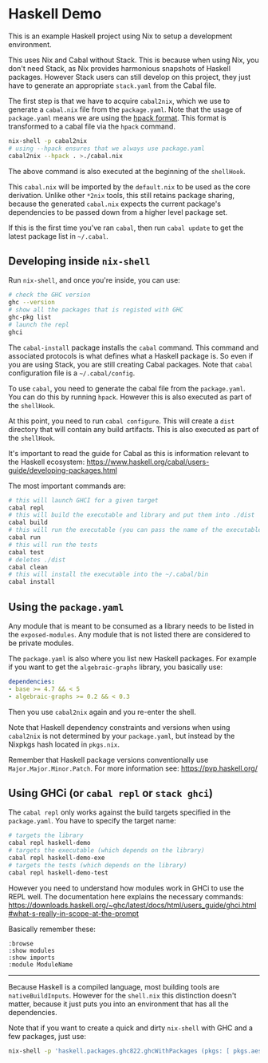 # Haskell Demo

This is an example Haskell project using Nix to setup a development environment.

This uses Nix and Cabal without Stack. This is because when using Nix, you don't need Stack, as Nix provides harmonious snapshots of Haskell packages. However Stack users can still develop on this project, they just have to generate an appropriate `stack.yaml` from the Cabal file.

The first step is that we have to acquire `cabal2nix`, which we use to generate a `cabal.nix` file from the `package.yaml`. Note that the usage of `package.yaml` means we are using the [hpack format](https://github.com/sol/hpack). This format is transformed to a cabal file via the `hpack` command.

```sh
nix-shell -p cabal2nix
# using --hpack ensures that we always use package.yaml
cabal2nix --hpack . >./cabal.nix
```

The above command is also executed at the beginning of the `shellHook`.

This `cabal.nix` will be imported by the `default.nix` to be used as the core derivation. Unlike other `*2nix` tools, this still retains package sharing, because the generated `cabal.nix` expects the current package's dependencies to be passed down from a higher level package set.

If this is the first time you've ran `cabal`, then run `cabal update` to get the latest package list in `~/.cabal`.

## Developing inside `nix-shell`

Run `nix-shell`, and once you're inside, you can use:

```sh
# check the GHC version
ghc --version
# show all the packages that is registed with GHC
ghc-pkg list
# launch the repl
ghci
```

The `cabal-install` package installs the `cabal` command. This command and associated protocols is what defines what a Haskell package is. So even if you are using Stack, you are still creating Cabal packages. Note that `cabal` configuration file is a `~/.cabal/config`.

To use `cabal`, you need to generate the cabal file from the `package.yaml`. You can do this by running `hpack`. However this is also executed as part of the `shellHook`.

At this point, you need to run `cabal configure`. This will create a `dist` directory that will contain any build artifacts. This is also executed as part of the `shellHook`.

It's important to read the guide for Cabal as this is information relevant to the Haskell ecosystem: https://www.haskell.org/cabal/users-guide/developing-packages.html

The most important commands are:

```sh
# this will launch GHCI for a given target
cabal repl
# this will build the executable and library and put them into ./dist
cabal build
# this will run the executable (you can pass the name of the executable)
cabal run
# this will run the tests
cabal test
# deletes ./dist
cabal clean
# this will install the executable into the ~/.cabal/bin
cabal install
```

## Using the `package.yaml`

Any module that is meant to be consumed as a library needs to be listed in the `exposed-modules`. Any module that is not listed there are considered to be private modules.

The `package.yaml` is also where you list new Haskell packages. For example if you want to get the `algebraic-graphs` library, you basically use:

```yaml
dependencies:
- base >= 4.7 && < 5
- algebraic-graphs >= 0.2 && < 0.3
```

Then you use `cabal2nix` again and you re-enter the shell.

Note that Haskell dependency constraints and versions when using `cabal2nix` is not determined by your `package.yaml`, but instead by the Nixpkgs hash located in `pkgs.nix`.

Remember that Haskell package versions conventionally use `Major.Major.Minor.Patch`. For more information see: https://pvp.haskell.org/

## Using GHCi (or `cabal repl` or `stack ghci`)

The `cabal repl` only works against the build targets specified in the `package.yaml`. You have to specify the target name:

```sh
# targets the library
cabal repl haskell-demo
# targets the executable (which depends on the library)
cabal repl haskell-demo-exe
# targets the tests (which depends on the library)
cabal repl haskell-demo-test
```

However you need to understand how modules work in GHCi to use the REPL well. The documentation here explains the necessary commands: https://downloads.haskell.org/~ghc/latest/docs/html/users_guide/ghci.html#what-s-really-in-scope-at-the-prompt

Basically remember these:

```
:browse
:show modules
:show imports
:module ModuleName
```

---

Because Haskell is a compiled language, most building tools are `nativeBuildInputs`. However for the `shell.nix` this distinction doesn't matter, because it just puts you into an environment that has all the dependencies.

Note that if you want to create a quick and dirty `nix-shell` with GHC and a few packages, just use:

```sh
nix-shell -p 'haskell.packages.ghc822.ghcWithPackages (pkgs: [ pkgs.aeson pkgs.dlist ])'
```
